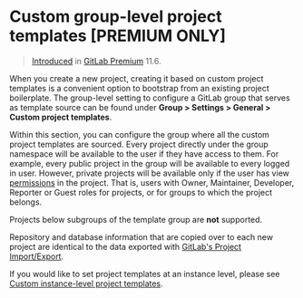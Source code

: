 # Custom group-level project templates **[PREMIUM ONLY]**

> [Introduced](https://gitlab.com/gitlab-org/gitlab-ee/issues/6861) in [GitLab Premium](https://about.gitlab.com/pricing) 11.6.

When you create a new project, creating it based on custom project templates is
a convenient option to bootstrap from an existing project boilerplate.
The group-level setting to configure a GitLab group that serves as template
source can be found under **Group > Settings > General > Custom project templates**.

Within this section, you can configure the group where all the custom project
templates are sourced. Every project directly under the group namespace will be
available to the user if they have access to them. For example, every public
project in the group will be available to every logged in user. However,
private projects will be available only if the user has view [permissions](../permissions.md)
in the project. That is, users with Owner, Maintainer, Developer, Reporter or Guest roles for projects,
or for groups to which the project belongs.

Projects below subgroups of the template group are **not** supported.

Repository and database information that are copied over to each new project are
identical to the data exported with [GitLab's Project Import/Export](../project/settings/import_export.md).

If you would like to set project templates at an instance level, please see [Custom instance-level project templates](../admin_area/custom_project_templates.md).